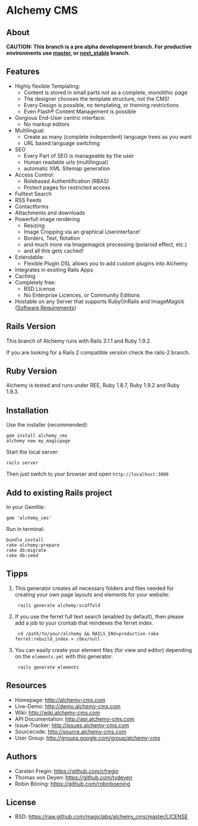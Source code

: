 Alchemy CMS
===========

About
-----

**CAUTION: This branch is a pre alpha development branch. For productive environments use [master](https://github.com/magiclabs/alchemy_cms), or [next_stable](https://github.com/magiclabs/alchemy_cms/tree/next_stable) branch.**

Features
--------

- Highly flexible Templating:
  - Content is stored in small parts not as a complete, monolithic page
  - The designer chooses the template structure, not the CMS!
  - Every Design is possible, no templating, or theming restrictions
  - Even Flash® Content Management is possible
- Gorgious End-User centric interface:
  - No markup editors
- Multilingual:
  - Create as many (complete independent) language trees as you want
  - URL based language switching
- SEO
  - Every Part of SEO is manageable by the user
  - Human readable urls (multilingual)
  - automatic XML Sitemap generation
- Access Control:
  - Rolebased Authentification (RBAS)
  - Protect pages for restricted access
- Fulltext Search
- RSS Feeds
- Contactforms
- Attachments and downloads
- Powerfull image rendering
  - Resizing
  - Image Cropping via an graphical Userinterface!
  - Borders, Text, Rotation
  - and much more via Imagemagick processing (polaroid effect, etc.)
  - and all this gets cached!
- Extendable:
  - Flexible Plugin DSL allows you to add custom plugins into Alchemy
- Integrates in exsiting Rails Apps
- Caching
- Completely free:
  - BSD License
  - No Enterprise Licences, or Community Editions
- Hostable on any Server that supports RubyOnRails and ImageMagick ([Software Requirements](https://github.com/magiclabs/alchemy/wiki/Software-Requirements))

Rails Version
-------------

This branch of Alchemy runs with Rails 3.1.1 and Ruby 1.9.2.

If you are looking for a Rails 2 compatible version check the rails-2 branch.

Ruby Version
------------

Alchemy is tested and runs under REE, Ruby 1.8.7, Ruby 1.9.2 and Ruby 1.9.3.

Installation
------------

Use the installer (recommended):

    gem install alchemy_cms
    alchemy new my_magicpage

Start the local server:

    rails server

Then just switch to your browser and open `http://localhost:3000`

Add to existing Rails project
-----------------------------

In your Gemfile:

    gem 'alchemy_cms'

Run in terminal:

    bundle install
    rake alchemy:prepare
    rake db:migrate
    rake db:seed

Tipps
-----

1. This generator creates all necessary folders and files needed for creating your own page layouts and elements for your website:

        rails generate alchemy:scaffold

2. If you use the ferret full text search (enabled by default), then please add a job to your crontab that reindexes the ferret index.

        cd /path/to/your/alchemy && RAILS_ENV=production rake ferret:rebuild_index > /dev/null

3. You can easily create your element files (for view and editor) depending on the `elements.yml` with this generator:

        rails generate elements

Resources
---------

* Homepage: <http://alchemy-cms.com>
* Live-Demo: <http://demo.alchemy-cms.com>
* Wiki: <http://wiki.alchemy-cms.com>
* API Documentation: <http://api.alchemy-cms.com>
* Issue-Tracker: <http://issues.alchemy-cms.com>
* Sourcecode: <http://source.alchemy-cms.com>
* User Group: <http://groups.google.com/group/alchemy-cms>

Authors
---------

* Carsten Fregin: <https://github.com/cfregin>
* Thomas von Deyen: <https://github.com/tvdeyen>
* Robin Böning: <https://github.com/robinboening>

License
-------

* BSD: <https://raw.github.com/magiclabs/alchemy_cms/master/LICENSE>
